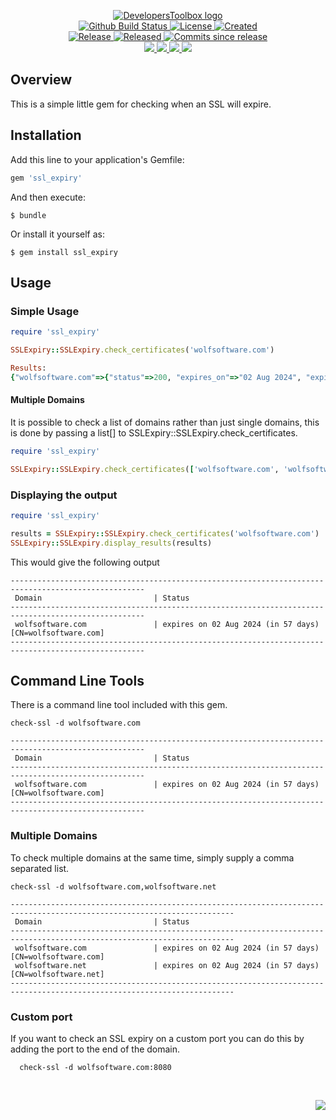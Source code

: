 <!-- markdownlint-disable -->
<p align="center">
    <a href="https://github.com/DevelopersToolbox/">
        <img src="https://cdn.wolfsoftware.com/assets/images/github/organisations/developerstoolbox/black-and-white-circle-256.png" alt="DevelopersToolbox logo" />
    </a>
    <br />
    <a href="https://github.com/DevelopersToolbox/ssl-expiry-gem/actions/workflows/cicd.yml">
        <img src="https://img.shields.io/github/actions/workflow/status/DevelopersToolbox/ssl-expiry-gem/cicd.yml?branch=master&label=build%20status&style=for-the-badge" alt="Github Build Status" />
    </a>
    <a href="https://github.com/DevelopersToolbox/ssl-expiry-gem/blob/master/LICENSE.md">
        <img src="https://img.shields.io/github/license/DevelopersToolbox/ssl-expiry-gem?color=blue&label=License&style=for-the-badge" alt="License">
    </a>
    <a href="https://github.com/DevelopersToolbox/ssl-expiry-gem">
        <img src="https://img.shields.io/github/created-at/DevelopersToolbox/ssl-expiry-gem?color=blue&label=Created&style=for-the-badge" alt="Created">
    </a>
    <br />
    <a href="https://github.com/DevelopersToolbox/ssl-expiry-gem/releases/latest">
        <img src="https://img.shields.io/github/v/release/DevelopersToolbox/ssl-expiry-gem?color=blue&label=Latest%20Release&style=for-the-badge" alt="Release">
    </a>
    <a href="https://github.com/DevelopersToolbox/ssl-expiry-gem/releases/latest">
        <img src="https://img.shields.io/github/release-date/DevelopersToolbox/ssl-expiry-gem?color=blue&label=Released&style=for-the-badge" alt="Released">
    </a>
    <a href="https://github.com/DevelopersToolbox/ssl-expiry-gem/releases/latest">
        <img src="https://img.shields.io/github/commits-since/DevelopersToolbox/ssl-expiry-gem/latest.svg?color=blue&style=for-the-badge" alt="Commits since release">
    </a>
    <br />
    <a href="https://github.com/DevelopersToolbox/ssl-expiry-gem/blob/master/.github/CODE_OF_CONDUCT.md">
        <img src="https://img.shields.io/badge/Code%20of%20Conduct-blue?style=for-the-badge" />
    </a>
    <a href="https://github.com/DevelopersToolbox/ssl-expiry-gem/blob/master/.github/CONTRIBUTING.md">
        <img src="https://img.shields.io/badge/Contributing-blue?style=for-the-badge" />
    </a>
    <a href="https://github.com/DevelopersToolbox/ssl-expiry-gem/blob/master/.github/SECURITY.md">
        <img src="https://img.shields.io/badge/Report%20Security%20Concern-blue?style=for-the-badge" />
    </a>
    <a href="https://github.com/DevelopersToolbox/ssl-expiry-gem/issues">
        <img src="https://img.shields.io/badge/Get%20Support-blue?style=for-the-badge" />
    </a>
</p>

## Overview

This is a simple little gem for checking when an SSL will expire.

## Installation

Add this line to your application's Gemfile:

```ruby
gem 'ssl_expiry'
```

And then execute:

```
$ bundle
```

Or install it yourself as:

```
$ gem install ssl_expiry
```

## Usage

### Simple Usage
```ruby
require 'ssl_expiry'

SSLExpiry::SSLExpiry.check_certificates('wolfsoftware.com')

Results:
{"wolfsoftware.com"=>{"status"=>200, "expires_on"=>"02 Aug 2024", "expires_in"=>57, "common_name"=>"wolfsoftware.com", "issuer"=>"Let's Encrypt"}}
```

#### Multiple Domains

It is possible to check a list of domains rather than just single domains, this is done by passing a list[] to SSLExpiry::SSLExpiry.check_certificates.

```ruby
require 'ssl_expiry'

SSLExpiry::SSLExpiry.check_certificates(['wolfsoftware.com', 'wolfsoftware.net'])
```

### Displaying the output

```ruby
require 'ssl_expiry'

results = SSLExpiry::SSLExpiry.check_certificates('wolfsoftware.com')
SSLExpiry::SSLExpiry.display_results(results)
```

This would give the following output

```shell
----------------------------------------------------------------------------------------------------
 Domain                         | Status
----------------------------------------------------------------------------------------------------
 wolfsoftware.com               | expires on 02 Aug 2024 (in 57 days) [CN=wolfsoftware.com]
----------------------------------------------------------------------------------------------------
```

## Command Line Tools

There is a command line tool included with this gem.

```shell
check-ssl -d wolfsoftware.com

----------------------------------------------------------------------------------------------------
 Domain                         | Status
----------------------------------------------------------------------------------------------------
 wolfsoftware.com               | expires on 02 Aug 2024 (in 57 days) [CN=wolfsoftware.com]
----------------------------------------------------------------------------------------------------
```

### Multiple Domains

To check multiple domains at the same time, simply supply a comma separated list.

```shell
check-ssl -d wolfsoftware.com,wolfsoftware.net

------------------------------------------------------------------------------------------------------------------------
 Domain                         | Status
------------------------------------------------------------------------------------------------------------------------
 wolfsoftware.com               | expires on 02 Aug 2024 (in 57 days) [CN=wolfsoftware.com]
 wolfsoftware.net               | expires on 02 Aug 2024 (in 57 days) [CN=wolfsoftware.net]
------------------------------------------------------------------------------------------------------------------------
```

### Custom port

If you want to check an SSL expiry on a custom port you can do this by adding the port to the end of the domain.

```
  check-ssl -d wolfsoftware.com:8080
```

<br />
<p align="right"><a href="https://wolfsoftware.com/"><img src="https://img.shields.io/badge/Created%20by%20Wolf%20on%20behalf%20of%20Wolf%20Software-blue?style=for-the-badge" /></a></p>
